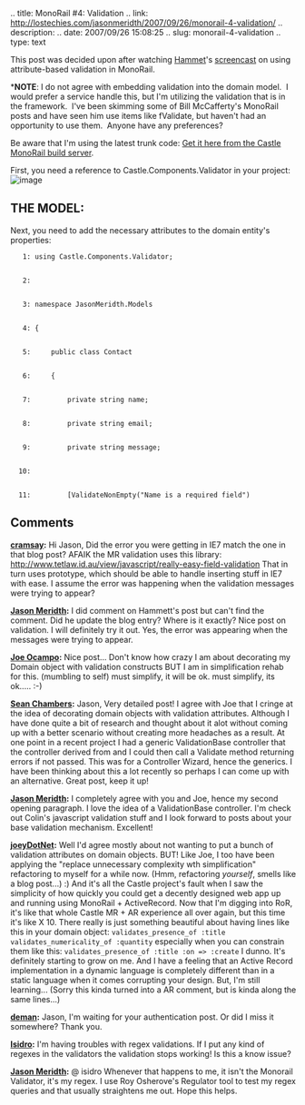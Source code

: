 .. title: MonoRail #4: Validation
.. link: http://lostechies.com/jasonmeridth/2007/09/26/monorail-4-validation/
.. description: 
.. date: 2007/09/26 15:08:25
.. slug: monorail-4-validation
.. type: text


This post was decided upon after watching [Hammet](http://hammett.castleproject.org/)'s [screencast](http://hammett.castleproject.org/wp-content/uploads/2007/01/mr%20formvalidation.html) on using attribute-based validation in MonoRail.

***NOTE**: I do not agree with embedding validation into the domain model.  I would prefer a service handle this, but I'm utilizing the validation that is in the framework.  I've been skimming some of Bill McCafferty's MonoRail posts and have seen him use items like fValidate, but haven't had an opportunity to use them.  Anyone have any preferences?

Be aware that I'm using the latest trunk code: [Get it here from the Castle MonoRail build server](http://builds.castleproject.org/cruise/index.castle).

First, you need a reference to Castle.Components.Validator in your project:  
![image](jasonmeridth/files/2011/03MonoRail4Validation_11854/image_thumb.png)

## THE MODEL:

Next, you need to add the necessary attributes to the domain entity's properties:  

    
    
       1: using Castle.Components.Validator;
    
    
       2:  
    
    
       3: namespace JasonMeridth.Models
    
    
       4: {
    
    
       5:     public class Contact
    
    
       6:     {
    
    
       7:         private string name;
    
    
       8:         private string email;
    
    
       9:         private string message;
    
    
      10:  
    
    
      11:         [ValidateNonEmpty("Name is a required field")

## Comments

**[cramsay](#127 "2007-09-26 17:08:12"):** Hi Jason, Did the error you were getting in IE7 match the one in that blog post? AFAIK the MR validation uses this library: http://www.tetlaw.id.au/view/javascript/really-easy-field-validation That in turn uses prototype, which should be able to handle inserting stuff in IE7 with ease. I assume the error was happening when the validation messages were trying to appear?

**[Jason Meridth](#128 "2007-09-26 19:38:08"):** I did comment on Hammett's post but can't find the comment. Did he update the blog entry? Where is it exactly? Nice post on validation. I will definitely try it out. Yes, the error was appearing when the messages were trying to appear.

**[Joe Ocampo](#129 "2007-09-26 20:21:19"):** Nice post... Don't know how crazy I am about decorating my Domain object with validation constructs BUT I am in simplification rehab for this. (mumbling to self) must simplify, it will be ok. must simplify, its ok..... :-)

**[Sean Chambers](#130 "2007-09-26 22:07:00"):** Jason, Very detailed post! I agree with Joe that I cringe at the idea of decorating domain objects with validation attributes. Although I have done quite a bit of research and thought about it alot without coming up with a better scenario without creating more headaches as a result. At one point in a recent project I had a generic ValidationBase controller that the controller derived from and I could then call a Validate method returning errors if not passed. This was for a Controller Wizard, hence the generics. I have been thinking about this a lot recently so perhaps I can come up with an alternative. Great post, keep it up!

**[Jason Meridth](#131 "2007-09-27 00:03:59"):** I completely agree with you and Joe, hence my second opening paragraph. I love the idea of a ValidationBase controller. I'm check out Colin's javascript validation stuff and I look forward to posts about your base validation mechanism. Excellent!

**[joeyDotNet](#132 "2007-09-27 00:51:41"):** Well I'd agree mostly about not wanting to put a bunch of validation attributes on domain objects. BUT! Like Joe, I too have been applying the "replace unnecessary complexity wth simplification" refactoring to myself for a while now. (Hmm, refactoring *yourself*, smells like a blog post...) :) And it's all the Castle project's fault when I saw the simplicity of how quickly you could get a decently designed web app up and running using MonoRail + ActiveRecord. Now that I'm digging into RoR, it's like that whole Castle MR + AR experience all over again, but this time it's like X 10. There really is just something beautiful about having lines like this in your domain object: ` validates_presence_of :title validates_numericality_of :quantity ` especially when you can constrain them like this: ` validates_presence_of :title :on => :create ` I dunno. It's definitely starting to grow on me. And I have a feeling that an Active Record implementation in a dynamic language is completely different than in a static language when it comes corrupting your design. But, I'm still learning... (Sorry this kinda turned into a AR comment, but is kinda along the same lines...)

**[deman](#133 "2008-03-05 12:04:29"):** Jason, I'm waiting for your authentication post. Or did I miss it somewhere? Thank you.

**[Isidro](#134 "2008-10-23 15:09:54"):** I'm having troubles with regex validations. If I put any kind of regexes in the validators the validation stops working! Is this a know issue?

**[Jason Meridth](#135 "2008-10-28 12:11:28"):** @ isidro Whenever that happens to me, it isn't the Monorail Validator, it's my regex. I use Roy Osherove's Regulator tool to test my regex queries and that usually straightens me out. Hope this helps.

